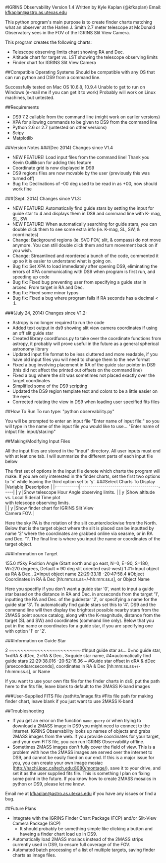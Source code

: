 #IGRINS Observability Version 1.4
Written by Kyle Kaplan (@kfkaplan)
Email: kfkaplan@astro.as.utexas.edu

This python program's main purpose is to create finder charts matching what
an observer at the Harlen J. Smith 2.7 meter telescope at McDonald 
Observatory sees in the FOV of the IGRINS Slit View Camera.

This program creates the following charts:
* Telescope observing limits chart showing RA and Dec.
* Altitude chart for target vs. LST showing the telescope observing limits
* Finder chart for IGRINS Slit View Camera

##Compatible Operating Systems
Should be compatible with any OS that can run python and DS9 from a
command line.

Successfully tested on Mac OS 10.6.8, 10.9.4
Unable to get to run on Windows (e-mail me if you can get it to work)
Probably will work on Linux machines, but untested.

##Requirements
* DS9 7.2 callable from the command line (might work on earlier
versions)
* XPA for allowing commands to be given to DS9 from the command line
* Python 2.6 or 2.7 (untested on other versions)
* Scipy
* Matplotlib

##Version Notes
###(Dec 2014) Changes since V1.4
* NEW FEATURE! Load input files from the command line! Thank you
Kevin Guillikson for adding this feature
* Coordinate grid is now displayed in DS9
* DS9 regions files are now movable by the user (previously this was
turned off)
* Bug fix: Declinations of -00 deg used to be read in as +00, now
should work fine

###(Sept. 2014) Changes since V1.3:
* NEW FEATURE! Automatically find guide stars by setting the input
 for guide star to 4 and displays them in DS9 and command line with
 K- mag, SL, SW
* NEW FEATURE! When automatically searching for guide stars, you can
 double click them to see some extra info (ie. K-mag, SL, SW, &
 coordinates)
* Change: Background regions (ie. SVC FOV, slit, & compass) do not
 move anymore.  You can still double click them and turn movement
 back on if you wish.
* Change: Streamlined and reordered a bunch of the code, commented it
 up so it is easier to understand what is going on.
* Bug fix: Set XPA to load immediately after opening DS9, eliminating
 the errors of XPA communicating with DS9 when program is first run,
 and speeding up code
* Bug fix: Fixed bug preventing user from specifying a guide star in
 arcsec. From target in RA and Dec.
* Bug fix: Fixed some minor typos
* Bug fix: Fixed a bug where program fails if RA seconds has a
 decimal < .1.

###(July 24, 2014) Changes since V1.2:
* Astropy is no longer required to run the code
* Added text output in ds9 showing slit view camera coordinates if
 using an off slit guide star
* Created library coordfuncs.py to take over the coordinate functions
 from astropy, it probably will prove useful in the future as a
 general spherical astronomy library
* Updated input file format to be less cluttered and more readable, if
 you have old input files you will need to change them to the new
 format
* Fixed a bug involving placement in RA of the guide star pointer in
 DS9 (this did not affect the printed out offsets on the command
 line)
* Fixed a bug where the slit was sometimes not placed exactly over the
 target coordinates
* Simplified some of the DS9 scripting
* Updated the DS9 region template text and colors to be a little
 easier on the eyes
* Corrected rotating the view in DS9 when loading user specified fits
 files

##How To Run
To run type:
"python observability.py"

You will be prompted to enter an input file
"Enter name of input file:"
so you will type in the name of the input file you would like to
    use...
"Enter name of intput file: input/star.inp"

##Making/Modifying Input Files

All the input files are stored in the "input" directory.
All user inputs must end with at leat one tab.
I will summarize the different parts of each input file below

The first set of options in the input file denote which charts the
    program will make.
If you are only interested in the finder charts, set the first two
    options to 'n' while leaving the third option set to 'y'.
###Select Charts To Display
  |Variable     |Description                                 |
  |:-----------:|--------------------------------------------|
  | y           |Show telescope Hour Angle observing limits. |
  | y           |Show altitude vs. Local Siderial Time plot <br> with telescope observing limits. <br>|
  | y           |Show finder chart for IGRINS Slit View <br> Camera FOV. |

Here the sky PA is the rotation of the slit counterclockwise from
    the North.
Below that is the target object where the slit is placed can be
    inputted by name '2' where the coordinates are grabbed online
    via seasme, or in RA and Dec. '1'.
The final line is where you input the name or coordinates of the
    target object.

###Information on Target

  155.0                 #Sky Position Angle (Start north and go east, N=0, E=90, S=180, W=270 degrees, Default = 90 deg slit oriented east-west)
  1                     #1=Input object as RA & Dec., 2=Input object name
  22:29:33.18 -20:47:58.4               #Object Coordinates in RA & Dec [hh:mm:ss.ss<space>+/-hh:mm:ss.s], or Object Name

Here you specifiy if you don't want a guide star '0', want to input
    a guide star based on the distance in RA and Dec. in arcseconds
    from the target '1', inputting the RA and Dec. of the guidestar
    '2', or specifying a name for the guide star '3'.
To automatically find guide stars set this to '4'.  DS9 and the
    command line will then display the brightest possible nearby
    stars from the 2MASS point source catalog, along with the
    K-magnitude, distance from the target (SL and SW) and
    coordinates (command line only).
Below that you put in the name or coordinates for a guide star, if
    you are specifying one with option '1' or '2'.

###Information on Guide Star

  2 ~~~~~~~~~~~~~~~~~~~~~~~~~ #Input guide star as... 0=no guide
                               star, 1=dRA & dDec, 2=RA & Dec.,
                               3=guide star name, #4=automatically
                               find guide stars
  22:29:38.016 -20:52:16.36 ~ #Guide star offset in dRA & dDec
                               [arseconds<space>arcseconds],
                               coordinates in RA & Dec
                               [hh:mm:ss.ss<space>+/-hh:mm:ss.s],
                               or Name

If you want to use your own fits file for the finder charts in ds9,
    put the path here to the fits file, leave blank to default to
    the 2MASS K-band images

###User-Supplied FITS File
/path/to/image.fits    #Fits file path for making finder chart, leave blank if you just want to use 2MASS K-band

##Troubleshooting
* If you get an error on the function `name_query` or when trying to download a 2MASS image in DS9 you might need to connect to the internet.
 IGRINS Observability looks up names of objects and grabs 2MASS images from the web.  If you provide coordinates for your target, and your own
 FITS file, you can run IGRINS Observability offline.
* Sometimes 2MASS images don't fully cover the field of view.  This is a problem with how the 2MASS images
 are served over the internet to DS9, and cannot be easily fixed on our end.  If this is a major issue for you, you can create your own
 image mosiac (http://hachi.ipac.caltech.edu:8080/montage/), save it to your drive, and set it as the user supplied fits file.
 This is something I plan on fixing some point in the future.  If you know how to create 2MASS mosaics in python or DS9, please let me know.

Email me at kfkaplan@astro.as.utexas.edu if you have any issues or find a bug.

##Future Plans
* Integrate with the IGRINS Finder Chart Package (FCP) and/or Slit-View Camera Package (SCP)
    * It should probably be something simple like clicking a button and haveing a finder chart load up in DS9.
* Automatically load 2MASS mosiacs instead of the 2MASS strips currently used in DS9, to ensure full coverage of the FOV.
* Automated batch processing of a list of multiple targets, saving finder charts as image files.

